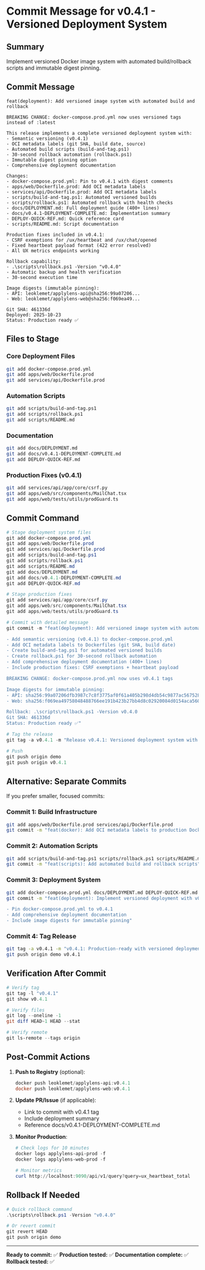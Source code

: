 # Commit Message for v0.4.1 - Versioned Deployment System

## Summary
Implement versioned Docker image system with automated build/rollback scripts and immutable digest pinning.

## Commit Message

```
feat(deployment): Add versioned image system with automated build and rollback

BREAKING CHANGE: docker-compose.prod.yml now uses versioned tags instead of :latest

This release implements a complete versioned deployment system with:
- Semantic versioning (v0.4.1)
- OCI metadata labels (git SHA, build date, source)
- Automated build scripts (build-and-tag.ps1)
- 30-second rollback automation (rollback.ps1)
- Immutable digest pinning option
- Comprehensive deployment documentation

Changes:
- docker-compose.prod.yml: Pin to v0.4.1 with digest comments
- apps/web/Dockerfile.prod: Add OCI metadata labels
- services/api/Dockerfile.prod: Add OCI metadata labels
- scripts/build-and-tag.ps1: Automated versioned builds
- scripts/rollback.ps1: Automated rollback with health checks
- docs/DEPLOYMENT.md: Full deployment guide (400+ lines)
- docs/v0.4.1-DEPLOYMENT-COMPLETE.md: Implementation summary
- DEPLOY-QUICK-REF.md: Quick reference card
- scripts/README.md: Script documentation

Production fixes included in v0.4.1:
- CSRF exemptions for /ux/heartbeat and /ux/chat/opened
- Fixed heartbeat payload format (422 error resolved)
- All UX metrics endpoints working

Rollback capability:
- .\scripts\rollback.ps1 -Version "v0.4.0"
- Automatic backup and health verification
- 30-second execution time

Image digests (immutable pinning):
- API: leoklemet/applylens-api@sha256:99a07206...
- Web: leoklemet/applylens-web@sha256:f069ea49...

Git SHA: 461336d
Deployed: 2025-10-23
Status: Production ready ✅
```

## Files to Stage

### Core Deployment Files
```bash
git add docker-compose.prod.yml
git add apps/web/Dockerfile.prod
git add services/api/Dockerfile.prod
```

### Automation Scripts
```bash
git add scripts/build-and-tag.ps1
git add scripts/rollback.ps1
git add scripts/README.md
```

### Documentation
```bash
git add docs/DEPLOYMENT.md
git add docs/v0.4.1-DEPLOYMENT-COMPLETE.md
git add DEPLOY-QUICK-REF.md
```

### Production Fixes (v0.4.1)
```bash
git add services/api/app/core/csrf.py
git add apps/web/src/components/MailChat.tsx
git add apps/web/tests/utils/prodGuard.ts
```

## Commit Command

```powershell
# Stage deployment system files
git add docker-compose.prod.yml
git add apps/web/Dockerfile.prod
git add services/api/Dockerfile.prod
git add scripts/build-and-tag.ps1
git add scripts/rollback.ps1
git add scripts/README.md
git add docs/DEPLOYMENT.md
git add docs/v0.4.1-DEPLOYMENT-COMPLETE.md
git add DEPLOY-QUICK-REF.md

# Stage production fixes
git add services/api/app/core/csrf.py
git add apps/web/src/components/MailChat.tsx
git add apps/web/tests/utils/prodGuard.ts

# Commit with detailed message
git commit -m "feat(deployment): Add versioned image system with automated build and rollback

- Add semantic versioning (v0.4.1) to docker-compose.prod.yml
- Add OCI metadata labels to Dockerfiles (git SHA, build date)
- Create build-and-tag.ps1 for automated versioned builds
- Create rollback.ps1 for 30-second rollback automation
- Add comprehensive deployment documentation (400+ lines)
- Include production fixes: CSRF exemptions + heartbeat payload

BREAKING CHANGE: docker-compose.prod.yml now uses v0.4.1 tags

Image digests for immutable pinning:
- API: sha256:99a07206dfb3987c7c8f3775af0f61a405b298d4db54c9877ac567528ab1bc7a
- Web: sha256:f069ea49758048488766ee191b423b27bb4d8c02920084d0154aca560772d61e

Rollback: .\scripts\rollback.ps1 -Version v0.4.0
Git SHA: 461336d
Status: Production ready ✅"

# Tag the release
git tag -a v0.4.1 -m "Release v0.4.1: Versioned deployment system with rollback automation"

# Push
git push origin demo
git push origin v0.4.1
```

## Alternative: Separate Commits

If you prefer smaller, focused commits:

### Commit 1: Build Infrastructure
```bash
git add apps/web/Dockerfile.prod services/api/Dockerfile.prod
git commit -m "feat(docker): Add OCI metadata labels to production Dockerfiles"
```

### Commit 2: Automation Scripts
```bash
git add scripts/build-and-tag.ps1 scripts/rollback.ps1 scripts/README.md
git commit -m "feat(scripts): Add automated build and rollback scripts"
```

### Commit 3: Deployment System
```bash
git add docker-compose.prod.yml docs/DEPLOYMENT.md DEPLOY-QUICK-REF.md docs/v0.4.1-DEPLOYMENT-COMPLETE.md
git commit -m "feat(deployment): Implement versioned deployment with v0.4.1

- Pin docker-compose.prod.yml to v0.4.1
- Add comprehensive deployment documentation
- Include image digests for immutable pinning"
```

### Commit 4: Tag Release
```bash
git tag -a v0.4.1 -m "v0.4.1: Production-ready with versioned deployment"
git push origin demo v0.4.1
```

## Verification After Commit

```powershell
# Verify tag
git tag -l "v0.4.1"
git show v0.4.1

# Verify files
git log --oneline -1
git diff HEAD~1 HEAD --stat

# Verify remote
git ls-remote --tags origin
```

## Post-Commit Actions

1. **Push to Registry** (optional):
   ```powershell
   docker push leoklemet/applylens-api:v0.4.1
   docker push leoklemet/applylens-web:v0.4.1
   ```

2. **Update PR/Issue** (if applicable):
   - Link to commit with v0.4.1 tag
   - Include deployment summary
   - Reference docs/v0.4.1-DEPLOYMENT-COMPLETE.md

3. **Monitor Production**:
   ```powershell
   # Check logs for 10 minutes
   docker logs applylens-api-prod -f
   docker logs applylens-web-prod -f

   # Monitor metrics
   curl http://localhost:9090/api/v1/query?query=ux_heartbeat_total
   ```

## Rollback If Needed

```powershell
# Quick rollback command
.\scripts\rollback.ps1 -Version "v0.4.0"

# Or revert commit
git revert HEAD
git push origin demo
```

---

**Ready to commit:** ✅
**Production tested:** ✅
**Documentation complete:** ✅
**Rollback tested:** ✅
